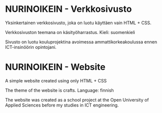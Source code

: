 # NURINOIKEIN - Verkkosivusto

Yksinkertainen verkkosivusto, joka on luotu käyttäen vain HTML + CSS.

Verkkosivuston teemana on käsityöharrastus.
Kieli: suomenkieli

Sivusto on luotu kouluprojektina avoimessa ammattikorkeakoulussa ennen ICT-insinöörin opintojani.


# NURINOIKEIN - Website

A simple website created using only HTML + CSS

The theme of the website is crafts.
Language: finnish

The website was created as a school project at the Open University of Applied Sciences before my studies in ICT engineering.
